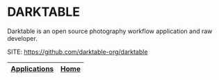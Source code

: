 # DARKTABLE

 Darktable is an open source photography workflow  application and raw developer.

 SITE: https://github.com/darktable-org/darktable

 | [Applications](https://portable-linux-apps.github.io/apps.html) | [Home](https://portable-linux-apps.github.io)
 | --- | --- |
